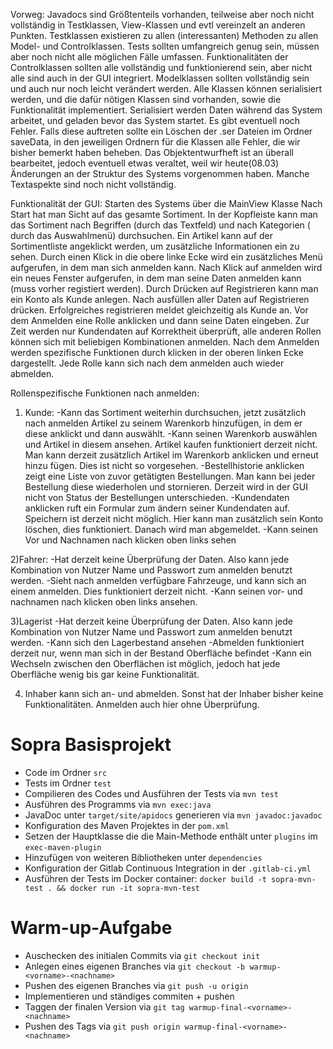 Vorweg:
Javadocs sind Größtenteils vorhanden, teilweise aber noch nicht vollständig in Testklassen, View-Klassen und evtl vereinzelt an anderen Punkten.
Testklassen existieren zu allen (interessanten) Methoden zu allen Model- und Controlklassen.
Tests sollten umfangreich genug sein, müssen aber noch nicht alle möglichen Fälle umfassen.
Funktionalitäten der Controlklassen sollten alle vollständig und funktionierend sein, aber nicht alle sind auch in der GUI integriert.
Modelklassen sollten vollständig sein und auch nur noch leicht verändert werden.
Alle Klassen können serialisiert werden, und die dafür nötigen Klassen sind vorhanden, sowie die Funktionalität implementiert. Serialisiert werden Daten während das System arbeitet, und geladen bevor das System startet. Es gibt eventuell noch Fehler. Falls diese auftreten sollte ein Löschen der .ser Dateien im Ordner saveData, in den jeweiligen Ordnern für die Klassen alle Fehler, die wir bisher bemerkt haben beheben.
Das Objektentwurfheft ist an überall bearbeitet, jedoch eventuell etwas veraltet, weil wir heute(08.03) Änderungen an der Struktur des Systems vorgenommen haben. Manche Textaspekte sind noch nicht vollständig.
 

Funktionalität der GUI:
Starten des Systems über die MainView Klasse
Nach Start hat man Sicht auf das gesamte Sortiment. In der Kopfleiste kann man das Sortiment nach Begriffen (durch das Textfeld) und nach Kategorien ( durch das Auswahlmenü) durchsuchen.
Ein Artikel kann auf der Sortimentliste angeklickt werden, um zusätzliche Informationen ein zu sehen.
Durch einen Klick in die obere linke Ecke wird ein zusätzliches Menü aufgerufen, in dem man sich anmelden kann.
Nach Klick auf anmelden wird ein neues Fenster aufgerufen, in dem man seine Daten anmelden kann (muss vorher registiert werden).
Durch Drücken auf Registrieren kann man ein Konto als Kunde anlegen. Nach ausfüllen aller Daten auf Registrieren drücken.
Erfolgreiches registrieren meldet gleichzeitig als Kunde an.
Vor dem Anmelden eine Rolle anklicken und dann seine Daten eingeben. Zur Zeit werden nur Kundendaten auf Korrektheit überprüft, alle anderen Rollen können sich mit beliebigen Kombinationen anmelden.
Nach dem Anmelden werden spezifische Funktionen durch klicken in der oberen linken Ecke dargestellt.
Jede Rolle kann sich nach dem anmelden auch wieder abmelden.

Rollenspezifische Funktionen nach anmelden:

1) Kunde:
-Kann das Sortiment weiterhin durchsuchen, jetzt zusätzlich nach anmelden Artikel zu seinem Warenkorb hinzufügen, in dem er diese anklickt und dann auswählt.
-Kann seinen Warenkorb auswählen und Artikel in diesem ansehen. Artikel kaufen funktioniert derzeit nicht. Man kann derzeit zusätzlich Artikel im Warenkorb anklicken und erneut hinzu fügen. Dies ist nicht so vorgesehen.
-Bestellhistorie anklicken zeigt eine Liste von zuvor getätigten Bestellungen. Man kann bei jeder Bestellung diese wiederholen und stornieren. Derzeit wird in der GUI nicht von Status der Bestellungen unterschieden.
-Kundendaten anklicken ruft ein Formular zum ändern seiner Kundendaten auf. Speichern ist derzeit nicht möglich. Hier kann man zusätzlich sein Konto löschen, dies funktioniert. Danach wird man abgemeldet.
-Kann seinen Vor und Nachnamen nach klicken oben links sehen

2)Fahrer:
-Hat derzeit keine Überprüfung der Daten. Also kann jede Kombination von Nutzer Name und Passwort zum anmelden benutzt werden.
-Sieht nach anmelden verfügbare Fahrzeuge, und kann sich an einem anmelden. Dies funktioniert derzeit nicht.
-Kann seinen vor- und nachnamen nach klicken oben links ansehen.

3)Lagerist
-Hat derzeit keine Überprüfung der Daten. Also kann jede Kombination von Nutzer Name und Passwort zum anmelden benutzt werden.
-Kann sich den Lagerbestand ansehen
-Abmelden funktioniert derzeit nur, wenn man sich in der Bestand Oberfläche befindet
-Kann ein Wechseln zwischen den Oberflächen ist möglich, jedoch hat jede Oberfläche wenig bis gar keine Funktionalität.

4) Inhaber kann sich an- und abmelden. Sonst hat der Inhaber bisher keine Funktionalitäten.
Anmelden auch hier ohne Überprüfung.







# Sopra Basisprojekt
- Code im Ordner `src`
- Tests im Ordner `test`
- Compilieren des Codes und Ausführen der Tests via `mvn test`
- Ausführen des Programms via `mvn exec:java`
- JavaDoc unter `target/site/apidocs` generieren via `mvn javadoc:javadoc`
- Konfiguration des Maven Projektes in der `pom.xml`
 - Setzen der Hauptklasse die die Main-Methode enthält unter `plugins` im `exec-maven-plugin`
 - Hinzufügen von weiteren Bibliotheken unter `dependencies`
- Konfiguration der Gitlab Continuous Integration in der `.gitlab-ci.yml`
- Ausführen der Tests im Docker container: `docker build -t sopra-mvn-test . && docker run -it sopra-mvn-test`

# Warm-up-Aufgabe
- Auschecken des initialen Commits via `git checkout init`
- Anlegen eines eigenen Branches via `git checkout -b warmup-<vorname>-<nachname>`
- Pushen des eigenen Branches via `git push -u origin`
- Implementieren und ständiges commiten + pushen
- Taggen der finalen Version via `git tag warmup-final-<vorname>-<nachname>`
- Pushen des Tags via `git push origin warmup-final-<vorname>-<nachname>`

